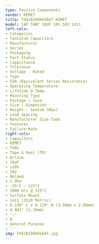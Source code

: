 ```yaml
---
type: Passive Components
vendor: KEMET
title: T491B106K016AT KEMET
model: CAP TANT 10UF 10% 16V 1411
left-cols:
- Categories
- Tantalum Capacitors
- Manufacturer
- Series
- Packaging 
- Part Status
- Capacitance
- Tolerance
- Voltage - Rated
- Type
- ESR (Equivalent Series Resistance)
- Operating Temperature
- Lifetime @ Temp.
- Mounting Type
- Package / Case
- Size / Dimension
- Height - Seated (Max)
- Lead Spacing
- Manufacturer Size Code
- Features
- Failure Rate
right-cols:
- Capacitors
- KEMET
- T491
- Tape & Reel (TR) 
- Active
- 10µF
- ±10%
- 16V
- Molded
- 2 Ohm
- -55°C ~ 125°C
- 2000 Hrs @ 125°C
- Surface Mount
- 1411 (3528 Metric)
- 0.138" L x 0.110" W (3.50mm x 2.80mm)
- 0.083" (2.10mm)
- '-'
- B
- General Purpose
- '-'
img: T491B106K016AT.jpg
---
```

